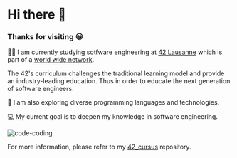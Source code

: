 # Hi there 👋

### Thanks for visiting :grinning:

:woman_technologist: I am currently studying sotfware engineering at [42 Lausanne](https://www.42lausanne.ch/?gclid=EAIaIQobChMI-5eLloP79wIVhJBoCR1VEwNIEAAYASAAEgKuovD_BwE) which is part of a [world wide network](https://42.fr/en/network-42/).

The 42's curriculum challenges the traditional learning model and provide an industry-leading education. Thus in order to educate the next generation of software engineers.

:compass: I am also exploring diverse programming languages and technologies. 

💻 My current goal is to deepen my knowledge in software engineering.

![code-coding](https://user-images.githubusercontent.com/89401289/171004051-3903e445-34e1-4e8e-959b-66b9cd455968.gif)


For more information, please refer to my [42_cursus](https://github.com/Sndrn/42_cursus) repository.
